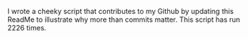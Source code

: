 I wrote a cheeky script that contributes to my Github by updating this ReadMe to illustrate why more than commits matter. This script has run 2226 times.